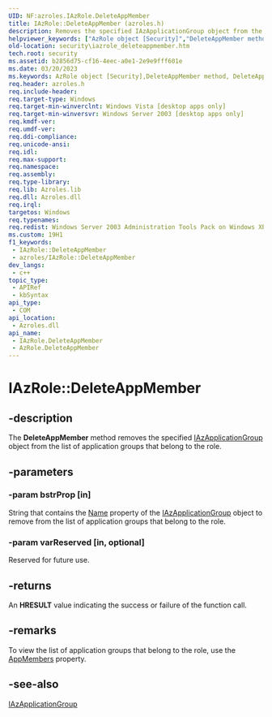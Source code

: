 ```yaml
---
UID: NF:azroles.IAzRole.DeleteAppMember
title: IAzRole::DeleteAppMember (azroles.h)
description: Removes the specified IAzApplicationGroup object from the list of application groups that belong to the role.
helpviewer_keywords: ["AzRole object [Security]","DeleteAppMember method","DeleteAppMember","DeleteAppMember method [Security]","DeleteAppMember method [Security]","AzRole object","DeleteAppMember method [Security]","IAzRole interface","IAzRole interface [Security]","DeleteAppMember method","IAzRole.DeleteAppMember","IAzRole::DeleteAppMember","azroles/IAzRole::DeleteAppMember","security.iazrole_deleteappmember"]
old-location: security\iazrole_deleteappmember.htm
tech.root: security
ms.assetid: b2856d75-cf16-4eec-a0e1-2e9e9fff601e
ms.date: 03/20/2023
ms.keywords: AzRole object [Security],DeleteAppMember method, DeleteAppMember, DeleteAppMember method [Security], DeleteAppMember method [Security],AzRole object, DeleteAppMember method [Security],IAzRole interface, IAzRole interface [Security],DeleteAppMember method, IAzRole.DeleteAppMember, IAzRole::DeleteAppMember, azroles/IAzRole::DeleteAppMember, security.iazrole_deleteappmember
req.header: azroles.h
req.include-header: 
req.target-type: Windows
req.target-min-winverclnt: Windows Vista [desktop apps only]
req.target-min-winversvr: Windows Server 2003 [desktop apps only]
req.kmdf-ver: 
req.umdf-ver: 
req.ddi-compliance: 
req.unicode-ansi: 
req.idl: 
req.max-support: 
req.namespace: 
req.assembly: 
req.type-library: 
req.lib: Azroles.lib
req.dll: Azroles.dll
req.irql: 
targetos: Windows
req.typenames: 
req.redist: Windows Server 2003 Administration Tools Pack on Windows XP
ms.custom: 19H1
f1_keywords:
 - IAzRole::DeleteAppMember
 - azroles/IAzRole::DeleteAppMember
dev_langs:
 - c++
topic_type:
 - APIRef
 - kbSyntax
api_type:
 - COM
api_location:
 - Azroles.dll
api_name:
 - IAzRole.DeleteAppMember
 - AzRole.DeleteAppMember
---
```


# IAzRole::DeleteAppMember

## -description

The **DeleteAppMember** method removes the specified [IAzApplicationGroup](nn-azroles-iazapplicationgroup.md) object from the list of application groups that belong to the role.

## -parameters

### -param bstrProp [in]

String that contains the [Name](nf-azroles-iazapplicationgroup-get_name.md) property of the [IAzApplicationGroup](nn-azroles-iazapplicationgroup.md) object to remove from the list of  application groups that belong to the role.

### -param varReserved [in, optional]

Reserved for future use.

## -returns

An **HRESULT** value indicating the success or failure of the function call.

## -remarks

To view the list of application groups that belong to the role, use the [AppMembers](nf-azroles-iazrole-get_appmembers.md) property.

## -see-also

[IAzApplicationGroup](nn-azroles-iazapplicationgroup.md)
